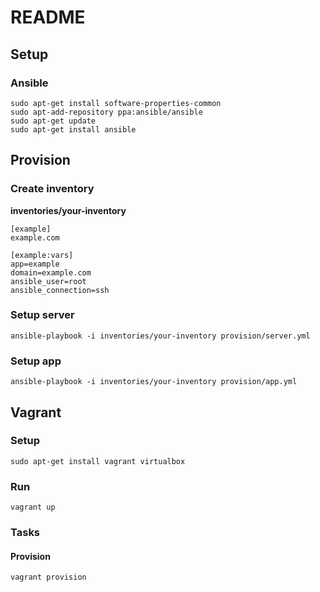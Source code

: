 # README

## Setup

### Ansible
```
sudo apt-get install software-properties-common
sudo apt-add-repository ppa:ansible/ansible
sudo apt-get update
sudo apt-get install ansible
```

## Provision

### Create inventory
**inventories/your-inventory**
```
[example]
example.com

[example:vars]
app=example
domain=example.com
ansible_user=root
ansible_connection=ssh
```

### Setup server
```
ansible-playbook -i inventories/your-inventory provision/server.yml
```

### Setup app
```
ansible-playbook -i inventories/your-inventory provision/app.yml
```

## Vagrant

### Setup
```
sudo apt-get install vagrant virtualbox
```

### Run
```
vagrant up
```

### Tasks

#### Provision
```
vagrant provision
```
